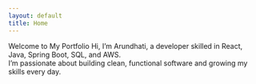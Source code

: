```yaml
---
layout: default
title: Home
---
```


 Welcome to My Portfolio
 Hi, I’m Arundhati, a developer skilled in React, Java, Spring Boot, SQL, and AWS.  
I’m passionate about building clean, functional software and growing my skills every day.

